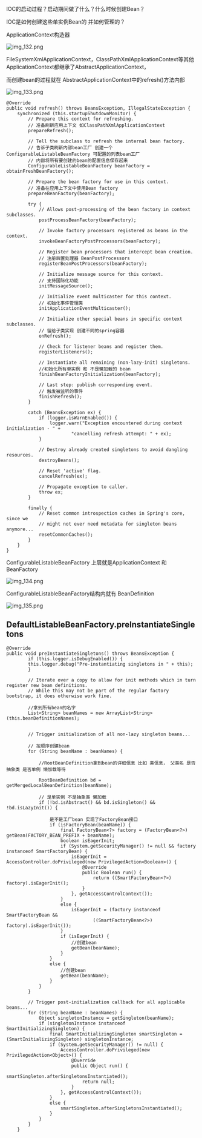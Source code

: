IOC的启动过程？启动期间做了什么？什么时候创建Bean？

IOC是如何创建这些单实例Bean的 并如何管理的？

ApplicationContext构造器

![img_132.png](img_132.png)


FileSystemXmlApplicationContext，ClassPathXmlApplicationContext等其他ApplicationContext都继承了AbstractApplicationContext，

而创建bean的过程就在 AbstractApplicationContext中的refresh()方法内部

![img_133.png](img_133.png)


    @Override
    public void refresh() throws BeansException, IllegalStateException {
        synchronized (this.startupShutdownMonitor) {
            // Prepare this context for refreshing.
            // 准备刷新应用上下文 如ClassPathXmlApplicationContext
            prepareRefresh();

			// Tell the subclass to refresh the internal bean factory.
            // 告诉子类刷新内部bean工厂 创建一个 ConfigurableListableBeanFactory 可配置的列表bean工厂
            // 内部将所有要创建的bean的配置信息保存起来
			ConfigurableListableBeanFactory beanFactory = obtainFreshBeanFactory();

			// Prepare the bean factory for use in this context.
            // 准备在应用上下文中使用Bean factory
			prepareBeanFactory(beanFactory);

			try {
				// Allows post-processing of the bean factory in context subclasses.
				postProcessBeanFactory(beanFactory);

				// Invoke factory processors registered as beans in the context.
				invokeBeanFactoryPostProcessors(beanFactory);

				// Register bean processors that intercept bean creation.
                // 注册后置处理器 BeanPostProcessors
				registerBeanPostProcessors(beanFactory);

				// Initialize message source for this context.
                // 支持国际化功能
				initMessageSource();

				// Initialize event multicaster for this context.
                // 初始化事件管理类
				initApplicationEventMulticaster();

				// Initialize other special beans in specific context subclasses.
                // 留给子类实现 创建不同的spring容器
				onRefresh();

				// Check for listener beans and register them.
				registerListeners();

				// Instantiate all remaining (non-lazy-init) singletons.
                //初始化所有单实例 和 不是懒加载的 bean
				finishBeanFactoryInitialization(beanFactory);

				// Last step: publish corresponding event.
                // 触发被监听的事件
				finishRefresh();
			}

			catch (BeansException ex) {
				if (logger.isWarnEnabled()) {
					logger.warn("Exception encountered during context initialization - " +
							"cancelling refresh attempt: " + ex);
				}

				// Destroy already created singletons to avoid dangling resources.
				destroyBeans();

				// Reset 'active' flag.
				cancelRefresh(ex);

				// Propagate exception to caller.
				throw ex;
			}

			finally {
				// Reset common introspection caches in Spring's core, since we
				// might not ever need metadata for singleton beans anymore...
				resetCommonCaches();
			}
		}
	}

ConfigurableListableBeanFactory 上层就是ApplicationContext 和 BeanFactory

![img_134.png](img_134.png)

ConfigurableListableBeanFactory结构内就有 BeanDefinition

![img_135.png](img_135.png)


DefaultListableBeanFactory.preInstantiateSingletons
---


    @Override
    public void preInstantiateSingletons() throws BeansException {
            if (this.logger.isDebugEnabled()) {
            this.logger.debug("Pre-instantiating singletons in " + this);
            }
    
            // Iterate over a copy to allow for init methods which in turn register new bean definitions.
            // While this may not be part of the regular factory bootstrap, it does otherwise work fine.

            //拿到所有bean的名字
            List<String> beanNames = new ArrayList<String>(this.beanDefinitionNames);
    

            // Trigger initialization of all non-lazy singleton beans...

            // 按顺序创建bean
            for (String beanName : beanNames) {

                //RootBeanDefinition拿到bean的详细信息 比如 类信息， 父类名 是否 抽象类 是否单例 懒加载等待

                RootBeanDefinition bd = getMergedLocalBeanDefinition(beanName);

                // 是单实例 不是抽象类 懒加载
                if (!bd.isAbstract() && bd.isSingleton() && !bd.isLazyInit()) {

                    是不是工厂bean 实现了FactoryBean接口
                    if (isFactoryBean(beanName)) {
                        final FactoryBean<?> factory = (FactoryBean<?>) getBean(FACTORY_BEAN_PREFIX + beanName);
                        boolean isEagerInit;
                        if (System.getSecurityManager() != null && factory instanceof SmartFactoryBean) {
                            isEagerInit = AccessController.doPrivileged(new PrivilegedAction<Boolean>() {
                                @Override
                                public Boolean run() {
                                    return ((SmartFactoryBean<?>) factory).isEagerInit();
                                }
                            }, getAccessControlContext());
                        }
                        else {
                            isEagerInit = (factory instanceof SmartFactoryBean &&
                                    ((SmartFactoryBean<?>) factory).isEagerInit());
                        }
                        if (isEagerInit) {
                            //创建bean
                            getBean(beanName);
                        }
                    }
                    else {
                        //创建bean
                        getBean(beanName);
                    }
                }
            }
    
            // Trigger post-initialization callback for all applicable beans...
            for (String beanName : beanNames) {
                Object singletonInstance = getSingleton(beanName);
                if (singletonInstance instanceof SmartInitializingSingleton) {
                    final SmartInitializingSingleton smartSingleton = (SmartInitializingSingleton) singletonInstance;
                    if (System.getSecurityManager() != null) {
                        AccessController.doPrivileged(new PrivilegedAction<Object>() {
                            @Override
                            public Object run() {
                                smartSingleton.afterSingletonsInstantiated();
                                return null;
                            }
                        }, getAccessControlContext());
                    }
                    else {
                        smartSingleton.afterSingletonsInstantiated();
                    }
                }
            }
        }


